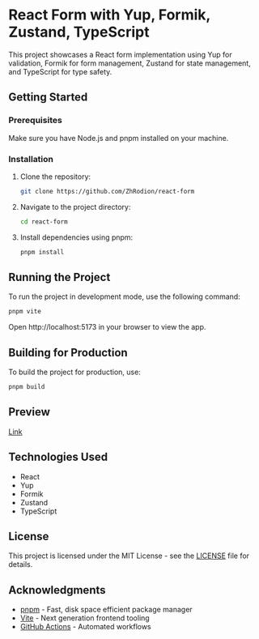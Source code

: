 # React Form with Yup, Formik, Zustand, TypeScript

This project showcases a React form implementation using Yup for validation, Formik for form management, Zustand for state management, and TypeScript for type safety.

## Getting Started

### Prerequisites

Make sure you have Node.js and pnpm installed on your machine.

### Installation

1. Clone the repository:

   ```bash
   git clone https://github.com/ZhRodion/react-form
   ```

2. Navigate to the project directory:

   ```bash
   cd react-form
   ```

3. Install dependencies using pnpm:

   ```bash
   pnpm install
   ```

## Running the Project

To run the project in development mode, use the following command:

```bash
pnpm vite
```

Open http://localhost:5173 in your browser to view the app.

## Building for Production

To build the project for production, use:

```bash
pnpm build
```

## Preview

[Link](https://react-form-six-murex.vercel.app/)

## Technologies Used

- React
- Yup
- Formik
- Zustand
- TypeScript

## License

This project is licensed under the MIT License - see the [LICENSE](./LICENSE) file for details.

## Acknowledgments

- [pnpm](https://pnpm.io/) - Fast, disk space efficient package manager
- [Vite](https://vitejs.dev/) - Next generation frontend tooling
- [GitHub Actions](https://github.com/features/actions) - Automated workflows
